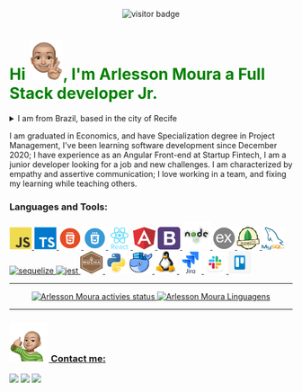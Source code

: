 <div>
  <p  align="center">
    <img src="https://visitor-badge.laobi.icu/badge?page_id=ArlessonMoura" alt="visitor badge"/>       
  </p>
</div>

<div>
  <h1 align="left" style="color:green;">Hi <img src="img/peace-face.png" alt="peace face" width="60" height="70"/>, I'm Arlesson Moura a Full Stack developer Jr.
  </h1>
  <details>
  <summary>I am from Brazil, based in the city of Recife</summary>
    <img align="center" width="80%" alt="Beach of Boa Viagem's neighborhood" src="img/pasárgada.jpg" />
    <hr> 
    <img align="center" width="80%" alt="Beach of Boa Viagem's neighborhood" src="img/pasárgada2.jpg" /> 
  </details>


  <p align="left">I am graduated in Economics, and have Specialization degree in Project Management, I've been learning software development since December 2020; I have experience as an Angular Front-end at Startup Fintech, I am a junior developer looking for a job and new challenges.
  I am characterized by empathy and assertive communication; I love working in a team, and fixing my learning while teaching others.
  </p>
</div>

<div>
  <h3 align="left">Languages and Tools:</h3>
  <p align="left">
    <a title="JavaScript" href="https://developer.mozilla.org/en-US/docs/Web/JavaScript" target="_blank"> <img src="https://raw.githubusercontent.com/devicons/devicon/master/icons/javascript/javascript-original.svg" alt="javascript" width="40" height="40"/> </a>
    <a title="Typescript" href="https://www.typescriptlang.org/" target="_blank" rel="noreferrer"> <img src="https://raw.githubusercontent.com/devicons/devicon/master/icons/typescript/typescript-original.svg" alt="typescript" width="40" height="40"/> </a>
    <a title="HTML 5" href="https://developer.mozilla.org/en-US/docs/Learn/HTML" target="_blank" rel="noreferrer"> <img src="img/html5.png" alt="html 5" width="40" height="40"/> </a>
    <a title="CSS 3" href="https://developer.mozilla.org/pt-BR/docs/Web/CSS" target="_blank" rel="noreferrer"> <img src="img/css3.png" alt="css3" width="40" height="40"/> </a>
    <a title="React.JS" href="https://reactjs.org/" target="_blank"> <img src="https://raw.githubusercontent.com/devicons/devicon/master/icons/react/react-original-wordmark.svg" alt="react" width="40" height="40"/> </a>
    <a title="Angular" href="https://angular.io/" target="_blank" rel="noreferrer"> <img src="img/angular.png" alt="angular" width="40" height="40"/> </a>
    <a title="Bootstrap" href="https://getbootstrap.com/" target="_blank" rel="noreferrer"> <img src="img/bootstrap.png" alt="bootstrap" width="40" height="40"/> </a>
    <a title="Node.JS" href="https://nodejs.org" target="_blank"> <img src="img/node-js.png" alt="nodejs" width="50" height="50"/> </a>
    <a title="Express.JS" href="https://expressjs.com" target="_blank"> <img src="img/express.png" alt="express" width="40" height="40"/> </a>
    <a title="MongoDB" href="https://www.mongodb.com/" target="_blank"> <img src="img/mongo-db.png" alt="mongodb" width="40" height="40"/> </a>
    <a title="MySQL" href="https://www.mysql.com/" target="_blank"> <img src="img/my-sql.png" alt="mysql" width="40" height="40"/> </a>
    <a title="Sequelize" href=" https://sequelize.org/master/index.html" target="_blank" rel="noreferrer"> <img src="https://sequelize.org/img/logo.svg" alt="sequelize" width="40" height="40"/> </a>
    <a title="Jest" href="https://jestjs.io" target="_blank"> <img src="https://www.vectorlogo.zone/logos/jestjsio/jestjsio-icon.svg" alt="jest" width="40" height="40"/> </a> 
    <a title="Mocha" href="https://mochajs.org" target="_blank"> <img src="img/mocha.png" alt="mocha" width="40" height="40"/> </a>
    <a title="Python" href="https://www.python.org" target="_blank" rel="noreferrer"> <img src="https://raw.githubusercontent.com/devicons/devicon/master/icons/python/python-original.svg" alt="python" width="40" height="40"/></a>
    <a title="Docker" href="https://www.docker.com/" target="_blank" rel="noreferrer"> <img src="img/docker.png" alt="docker" width="40" height="40"/> </a>
    <a title="Linux" href="https://www.gnu.org/distros/free-distros.html" target="_blank" rel="noreferrer"> <img src="img/linux.png" alt="linux" width="40" height="40"/> </a>
    <a title="Jira Management" href="https://www.atlassian.com/br/software/jira" target="_blank" rel="noreferrer"> <img src="https://raw.githubusercontent.com/devicons/devicon/master/icons/jira/jira-original-wordmark.svg" alt="jira software" width="40" height="40"/> </a>
    <a title="Slack" href="https://slack.com/intl/pt-br/" target="_blank" rel="noreferrer"> <img src="img/slack-icon.webp" alt="slack" width="40" height="40"/> </a>
    <a title="Trello" href="https://trello.com" target="_blank" rel="noreferrer"> <img src="img/trello.jpg" alt="trello" width="40" height="40"/> </a>
  </p>
</div>
<hr>


<div align="center">
  <a href="https://github.com/ArlessonMoura">
  <img width="48%" height="180em" src="https://github-readme-stats.vercel.app/api?username=ArlessonMoura&show_icons=true&theme=dark&include_all_commits=true&count_private=true" alt="Arlesson Moura activies status"/>
  <img width="48%"  height="180em" src="https://github-readme-stats.vercel.app/api/top-langs/?username=ArlessonMoura&layout=compact&langs_count=7&theme=dark" alt="Arlesson Moura Linguagens"/>
</div>
<hr>

<div>
  <h3 align="left"><img src="img/call-me.webp" alt="contact me" width="70" height="70"/>
  Contact me:
  </h3>
  <p align="left">
    <a target="_blank" href="https://linkedin.com/in/arlesson-moura"><img src="https://img.icons8.com/color/48/000000/linkedin-2--v1.png" width="5%"/></a>
    <a target="_blank" href="mailto:arlessonmss@gmail.com"> <img src="https://img.icons8.com/color/48/000000/gmail.png" width="4%"/></a>
    <a target="_blank" href="https://api.whatsapp.com/send?phone=5581998909050"> <img src="https://img.icons8.com/officel/36/000000/whatsapp.png" width="4%"/></a>
  </p>
</div>
